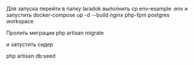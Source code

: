Для запуска перейти в папку laradok 
выполнить cp env-example .env
и запустить docker-compose up -d --build nginx php-fpm postgres workspace

Пролить миграции php artisan migrate

и запустить сидер

php artisan db:seed
